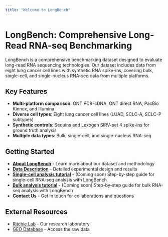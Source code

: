 ```yaml
---
title: "Welcome to LongBench"
---
```


# LongBench: Comprehensive Long-Read RNA-seq Benchmarking

LongBench is a comprehensive benchmarking dataset designed to evaluate long-read RNA sequencing technologies. Our dataset includes data from eight lung cancer cell lines with synthetic RNA spike-ins, covering bulk, single-cell, and single-nucleus RNA-seq data from multiple platforms.

## Key Features

- **Multi-platform comparison**: ONT PCR-cDNA, ONT direct RNA, PacBio Kinnex, and Illumina
- **Diverse cell types**: Eight lung cancer cell lines (LUAD, SCLC-A, SCLC-P subtypes)
- **Synthetic controls**: Sequins and Lexogen SIRV-set 4 spike-ins for ground truth analysis
- **Multiple data types**: Bulk, single-cell, and single-nucleus RNA-seq

## Getting Started

- **[About LongBench](/about/)** - Learn more about our dataset and methodology
- **[Data Description](/longbench-data-description/)** - Detailed experimental design and results
- **[Single-cell analysis tutorial](/404/)** - (Coming soon) Step-by-step guide for single-cell RNA-seq analysis with LongBench
- **[Bulk analysis tutorial](/404/)** - (Coming soon) Step-by-step guide for bulk RNA-seq analysis with LongBench
- **[Contact Us](/contact/)** - Get in touch for collaborations and questions

## External Resources

- [Ritchie Lab](https://www.wehi.edu.au/laboratory/ritchie-lab/) - Our research laboratory
- [GEO Database](https://www.ncbi.nlm.nih.gov/bioproject?term=PRJNA1171488&cmd=DetailsSearch) - Access the raw data
